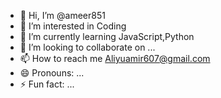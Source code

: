 - 👋 Hi, I’m @ameer851
- 👀 I’m interested in Coding
- 🌱 I’m currently learning JavaScript,Python
- 💞️ I’m looking to collaborate on ...
- 📫 How to reach me Aliyuamir607@gmail.com
- 😄 Pronouns: ...
- ⚡ Fun fact: ...

<!---
ameer851/ameer851 is a ✨ special ✨ repository because its `README.md` (this file) appears on your GitHub profile.
You can click the Preview link to take a look at your changes.
--->
